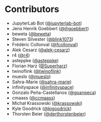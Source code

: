 # Contributors

* JupyterLab Bot ([@jupyterlab-bot](https://crowdin.com/profile/jupyterlab-bot))
* Jens Henrik Goebbert ([@jhgoebbert](https://crowdin.com/profile/jhgoebbert))
* beweta ([@beweta](https://crowdin.com/profile/beweta))
* Steven Silvester ([@blink1073](https://crowdin.com/profile/blink1073))
* Frédéric Collonval ([@fcollonval](https://crowdin.com/profile/fcollonval))
* Alek Cesarz ([@alek-cesarz](https://crowdin.com/profile/alek-cesarz))
* r4 ([@r4](https://crowdin.com/profile/r4))
* asteppke ([@asteppke](https://crowdin.com/profile/asteppke))
* Florian Harz ([@Superharz](https://crowdin.com/profile/Superharz))
* twinoflink ([@twinoflink](https://crowdin.com/profile/twinoflink))
* mueslo ([@mueslo](https://crowdin.com/profile/mueslo))
* Sahra-Marie ([@sahra-marie](https://crowdin.com/profile/sahra-marie))
* infinityspace ([@infinityspace](https://crowdin.com/profile/infinityspace))
* Gonzalo Peña-Castellanos ([@goanpeca](https://crowdin.com/profile/goanpeca))
* cmaass ([@ccmaass](https://crowdin.com/profile/ccmaass))
* Michał Krassowski ([@krassowski](https://crowdin.com/profile/krassowski))
* Kyle Goodrick ([@kjgoodrick](https://crowdin.com/profile/kjgoodrick))
* Thorsten Beier ([@derthorstenbeier](https://crowdin.com/profile/derthorstenbeier))
